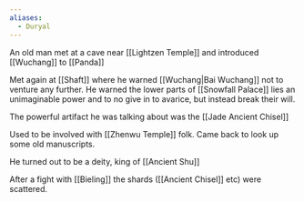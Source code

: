 ```yaml
---
aliases:
  - Duryal
---
```

An old man met at a cave near [[Lightzen Temple]] and introduced [[Wuchang]] to [[Panda]]

Met again at [[Shaft]] where he warned [[Wuchang|Bai Wuchang]] not to venture any further. He warned the lower parts of [[Snowfall Palace]] lies an unimaginable power and to no give in to avarice, but instead break their will.

The powerful artifact he was talking about was the [[Jade Ancient Chisel]]

Used to be involved with [[Zhenwu Temple]] folk. Came back to look up some old manuscripts.

He turned out to be a deity, king of [[Ancient Shu]]

After a fight with [[Bieling]] the shards ([[Ancient Chisel]] etc) were scattered.